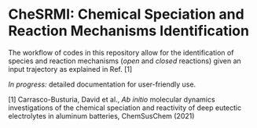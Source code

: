 # CheSRMI: Chemical Speciation and Reaction Mechanisms Identification

The workflow of codes in this repository allow for the identification of species and reaction mechanisms (*open* and *closed* reactions) given an input trajectory as explained in Ref. [1]

*In progress:* detailed documentation for user-friendly use.

[1] Carrasco-Busturia, David et al., *Ab initio* molecular dynamics investigations of the chemical speciation and reactivity of deep eutectic electrolytes in aluminum batteries, ChemSusChem (2021)
